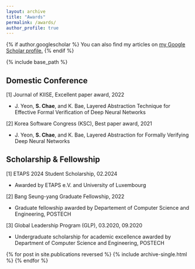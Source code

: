 ```yaml
---
layout: archive
title: "Awards"
permalink: /awards/
author_profile: true
---
```


{% if author.googlescholar %}
  You can also find my articles on <u><a href="{{author.googlescholar}}">my Google Scholar profile</a>.</u>
{% endif %}

{% include base_path %}

Domestic Conference
--------------------------
[1] Journal of KIISE, Excellent paper award, 2022
  - J. Yeon, **S. Chae**, and K. Bae, Layered Abstraction Technique for Effective Formal Verification of Deep Neural Networks

[2] Korea Software Congress (KSC), Best paper award, 2021
  - J. Yeon, **S. Chae**, and K. Bae, Layered Abstraction for Formally Verifying Deep Neural Networks


Scholarship & Fellowship
--------------------------
[1] ETAPS 2024 Student Scholarship, 02.2024
  - Awarded by ETAPS e.V. and University of Luxembourg

[2] Bang Seung-yang Graduate Fellowship, 2022
  - Graduate fellowship awarded by Departement of Computer Science and Engineering, POSTECH

[3] Global Leadership Program (GLP), 03.2020, 09.2020
  - Undergraduate scholarship for academic excellence awarded by Department of Computer Science and Engineering, POSTECH


<!-- Domestic Workshop
--------------------------
[1] Summer STAAR Workshop, Best presentation award, 2022
  - **S. Chae**, and K. Bae, Conflict-Driven Neural Network Verification

[2] Winter STAAR Workshop, Best presentation award, 2024
  - **S. Chae**, and K. Bae, Extracing UNSAT Configuration's Core

[3] Winter Software Disaster Research Center for Agile & Automated Response & Repair ([STAAR](https://staar2021.github.io/index.html)) Workshop, Distinguished presentation award, 2022
  - **S. Chae**, and K. Bae, Neural Network Verification using Unsat Configuration -->


{% for post in site.publications reversed %}
  {% include archive-single.html %}
{% endfor %}